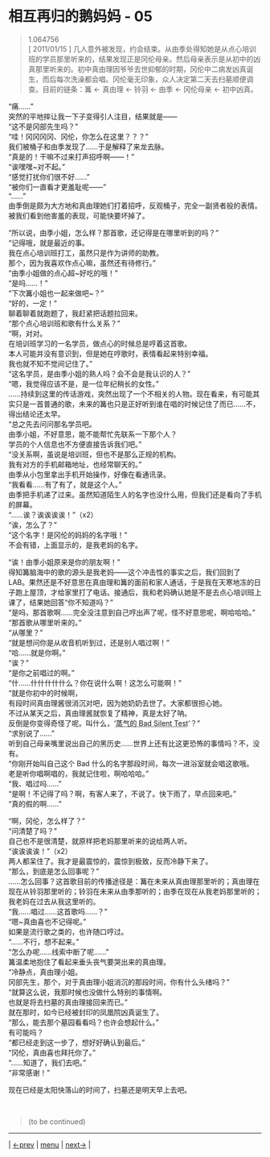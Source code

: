 # 相互再归的鹅妈妈 - 05
> 1.064756  
> [ 2011/01/15 ] 几人意外被发现，约会结束。从由季处得知她是从点心培训班的学员那里听来的，结果发现正是冈伦母亲。然后母亲表示是从初中的凶真那里听来的。初中真由理因爷爷去世抑郁的时期，冈伦中二病发凶真诞生，而后每次洗澡都会唱。冈伦毫无印象，众人决定第二天去扫墓顺便调查。目前的链条：篝 <- 真由理 <- 铃羽 <- 由季 <- 冈伦母亲 <- 初中凶真。  

“痛……”  
突然的平地摔让我一下子变得引人注目，结果就是——  
“这不是冈部先生吗？”  
“哇！冈冈冈冈、冈伦，你怎么在这里？？？”  
我们被桶子和由季发现了……于是解释了来龙去脉。  
“真是的！干嘛不过来打声招呼啊——！”  
“诶嘿嘿\~对不起。”  
“感觉打扰你们很不好……”  
“被你们一直看才更羞耻呢——”  
“……”  
由季倒是颇为大方地和真由理她们打着招呼，反观桶子，完全一副贤者般的表情。被我们看到他害羞的表现，可能快要坏掉了。  

“所以说，由季小姐，怎么样？那首歌，还记得是在哪里听到的吗？”  
“记得哦，就是最近的事。  
 我在点心培训班打工，虽然只是作为讲师的助教。  
 那个，因为我喜欢作点心嘛，虽然还有待修行。”  
“由季小姐做的点心超\~好吃的哦！”  
“是吗……！”  
“下次篝小姐也一起来做吧\~？”  
“好的，一定！”  
聊着聊着就跑题了，我赶紧把话题拉回来。  
“那个点心培训班和歌有什么关系？”  
“啊，对对。  
 在培训班学习的一名学员，做点心的时候总是哼着这首歌。  
 本人可能并没有意识到，但是她在哼歌时，表情看起来特别幸福。  
 我也就不知不觉间记住了。”  
“这名学员，是由季小姐的熟人吗？会不会是我认识的人？”  
“嗯，我觉得应该不是，是一位年纪稍长的女性。”  
……持续到这里的传话游戏，突然出现了一个不相关的人物。现在看来，有可能其实只是一首普通的歌，未来的篝也只是正好听到谁在唱的时候记住了而已……不，得出结论还太早。  
“总之先去问问那名学员吧。  
 由季小姐，不好意思，能不能帮忙先联系一下那个人？  
 学员的个人信息也不方便直接告诉我们吧。”  
“没关系啊，虽说是培训班，但也不是那么正规的机构。  
 我有对方的手机邮箱地址，也经常聊天的。”  
由季从小包里拿出手机开始操作，好像在看通讯录。  
“我看看……有了有了，就是这个人。”  
由季把手机递了过来。虽然知道陌生人的名字也没什么用，但我们还是看向了手机的屏幕。  
“……诶？诶诶诶诶！”（x2）  
“诶，怎么了？”  
“这个名字！是冈伦的妈妈的名字哦！”  
不会有错，上面显示的，是我老妈的名字。  

“诶！由季小姐原来是你的朋友啊！”  
得知篝脑海中的歌的源头是我老妈——这个冲击性的事实之后，我们回到了 LAB。果然还是不好意思在真由理和篝的面前和家人通话，于是我在天寒地冻的日子跑上屋顶，才给家里打了电话。接通后，我和老妈确认她是不是去点心培训班上课了，结果她回答“你不知道吗？”  
“是吗，那首歌啊……完全没注意到自己哼出声了呢，怪不好意思呢，啊哈哈哈。”  
“那首歌从哪里听来的。”  
“从哪里？”  
“就是想问你是从收音机听到过，还是别人唱过啊！”  
“哈……就是你啊。”  
“诶？”  
“是你之前唱过的啊。”  
“什……什什什什什么？你在说什么啊！这怎么可能啊！”  
“就是你初中的时候啊，  
 有段时间真由理酱很消沉对吧，因为她奶奶去世了。大家都很担心她。  
 不过从某天之后，真由理酱就恢复了精神，真是太好了呐。  
 反倒是你变得奇怪了呢。叫什么，‘<abbr title="狂気 の Mad Scientist">蒸气的 Bad Silent Test</abbr>’？”  
“求别说了……”  
听到自己母亲嘴里说出自己的黑历史……世界上还有比这更恐怖的事情吗？不，没有。  
“你刚开始叫自己这个 Bad 什么的名字那段时间，每次一进浴室就会唱这歌哦。  
 老是听你唱啊唱的，我就记住啦，啊哈哈哈。”  
“我、唱过吗……”  
“是啊！不记得了吗？啊，有客人来了，不说了。快下雨了，早点回来吧。”  
“真的假的啊……”  

“啊，冈伦，怎么样了？”  
“问清楚了吗？”  
自己也不是很清楚，就原样把老妈那里听来的说给两人听。  
“诶诶诶诶！”（x2）  
两人都呆住了。我才是最震惊的，震惊到极致，反而冷静下来了。  
“那么，到底是怎么回事呢？”  
……怎么回事？这首歌目前的传播途径是：篝在未来从真由理那里听的；真由理在现在从铃羽那里听的；铃羽在未来从由季那听的；由季在现在从我老妈那里听的；我老妈在过去从我这里听的。  
“我……唱过……这首歌吗……？”  
“嗯\~真由喜也不记得呢。”  
如果是流行歌之类的，也许随口哼过。  
“……不行，想不起来。”  
“怎么办呢……线索中断了呢……”  
篝温柔地抱住了看起来垂头丧气要哭出来的真由理。  
“冷静点，真由理小姐。  
 冈部先生，那个，对于真由理小姐消沉的那段时间，你有什么头绪吗？”  
“就算这么说，我那时候也没做什么特别的事情啊。  
 也就是将去扫墓的真由理接回来而已。”  
就在那时，如今已经被封印的凤凰院凶真诞生了。  
“那么，能去那个墓园看看吗？也许会想起什么。”  
有可能吗？  
“都已经走到这一步了，想好好确认到最后。”  
“冈伦，真由喜也拜托你了。”  
“……知道了，我们去吧。”  
“非常感谢！”  

现在已经是太阳快落山的时间了，扫墓还是明天早上去吧。  


<br/>

> (to be continued)
---

| [←prev](./0116) | [menu](../) | [next→](./0118) |

